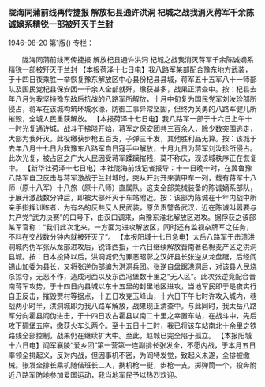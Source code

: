 ### 陇海同蒲前线再传捷报  解放杞县通许洪洞  杞城之战我消灭蒋军千余陈诚嫡系精锐一部被歼灭于兰封

1946-08-20
第1版()
专栏：

　　陇海同蒲前线再传捷报
    解放杞县通许洪洞
    杞城之战我消灭蒋军千余陈诚嫡系精锐一部被歼灭于兰封
    【本报荷泽十七日电】我八路军某部配合豫东地方武装，于十四日夜乘胜一举恢复豫东解放区中心县份杞县县城，蒋军五十五军八十一师部队及国民党杞县保安团一千余人全部就歼，缴获甚多，战果正清查中。按：杞县去年八月为我坚持豫东敌后抗战的八路军所解放，十月中旬复为国民党军刘汝珍部所侵占，蒋军在该城构筑环城水濠，防御工事异常坚固，但终为英勇的八路军健儿所摧毁，全城人民重获解放。
    【本报荷泽十七日电】我八路军一部于十六日上午十一时光复通许城。战斗于拂晓开始，蒋军之保安团共三百余人，除少数突围逃走，大部为我歼灭。此役缴获步枪五百支，子弹三千发，其他胜利品无算。按：该城于去年八月十七日为我豫东八路军自日寇手中解放，十月九日为蒋军刘汝珍所侵占。此次光复，被占区之广大人民因受蒋军蹂躏摧残，莫不称庆，现该城秩序正在恢复中。
    【新华社荷泽十七日电】本社陇海前线记者报导：十一日晚十时，在冀鲁豫八路军自卫反击与蒋军激战于兰封城时，突从开封开来装甲车一列，载有蒋军十八师（原十八军）十八旅（原十八师）直属队。这支全部美械装备的陈诚嫡系部队，于展开激战数分钟后，即被大部歼灭于车站附近。按：该部为陈诚在十年内战中所亲手指挥训练者，为有名的反共反人民武装，原负责警备武汉，近在陈诚叫嚣要与共产党“武力决赛”的口号下，由汉口调来，向豫东淮北解放区进攻。据俘获之该部某军官称：“我们此次北来，一方面为进攻解放区，同时还有监视杂牌军之任务，不料在交战数分钟内就被歼灭了”。
    【本报阳城十七日急电】太岳八路军于击溃洪洞城内伪军张从龙部进攻后，锐锋西指，十六日继续解放晋南著名棉麦产区之洪洞县城。按：日本投降以后，洪洞城仍为罪恶昭彰之汉奸县长张逆从龙盘踞，后经阎锡山加委为县长，又将张逆伪部编为洪洞兵团。张逆自盘踞洪洞后，对该县人民烧杀掠夺，无恶不作，造成河西以及东西冯堡数十里之“无人区”。此次张逆竟配合晋南蒋军攻势，于十四日向县城以东十五里的封里地区进攻，当地军民即于是夜实行自卫反击，摧毁贾村等据点，十五日攻克玉峰山，十六日下午七时许攻入城内，巷战两小时半，洪洞城即为我八路军解放，战果现正清查中。与此同时，我太岳八路军分向霍县阎伪进击，于十四日攻占霍县以南二十里之幸置车站，在战斗中，先后攻下碉堡五座，缴获火车头两个。至十五日十三时，我已将该车站南北十余里之铁路线全部控制，战果仍在继续扩大中。至此，赵城已完全陷于孤立。
    【本报阳城十六日电】阎军襄陵“爱乡团”第一营第一连副排长张发全，不愿内战，于本月五日率领全排起义，反对内战，但因事机不密，为阎特发觉，致起义未遂，全排被缴械。张发全排长乘机随偕班长二人，携机枪一挺，步枪一支，掷弹筒一个，投奔附近八路军防地参加爱国运动，我当地军民予以热烈欢迎。
